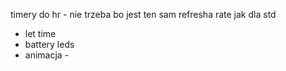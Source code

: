 

timery do hr - nie trzeba bo jest ten sam refresha rate jak dla std
- let time
- battery leds
- animacja - 